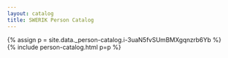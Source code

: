 ```yaml
---
layout: catalog
title: SWERIK Person Catalog
---
```

{% assign p = site.data._person-catalog.i-3uaN5fvSUmBMXgqnzrb6Yb %}
{% include person-catalog.html p=p %}

